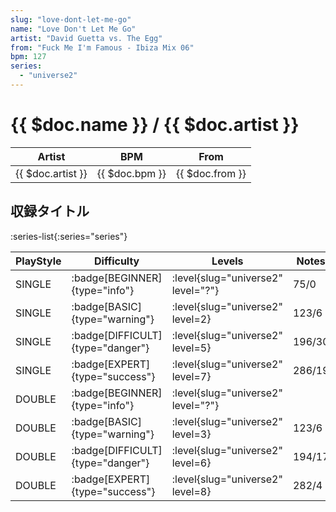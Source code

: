 ```yaml
---
slug: "love-dont-let-me-go"
name: "Love Don't Let Me Go"
artist: "David Guetta vs. The Egg"
from: "Fuck Me I'm Famous - Ibiza Mix 06"
bpm: 127
series:
  - "universe2"
---
```


# {{ $doc.name }} / {{ $doc.artist }}

|Artist|BPM|From|
|------|---|----|
|{{ $doc.artist }}|{{ $doc.bpm }}|{{ $doc.from }}|

## 収録タイトル

:series-list{:series="series"}

|PlayStyle|Difficulty|Levels|Notes|Movie|
|---------|----------|------|-----|-----|
|SINGLE| :badge[BEGINNER]{type="info"}|<div class="field is-grouped is-grouped-multiline"> :level{slug="universe2" level="?"}</div>|75/0||
|SINGLE| :badge[BASIC]{type="warning"}|<div class="field is-grouped is-grouped-multiline"> :level{slug="universe2" level=2}</div>|123/6||
|SINGLE| :badge[DIFFICULT]{type="danger"}|<div class="field is-grouped is-grouped-multiline"> :level{slug="universe2" level=5}</div>|196/30||
|SINGLE| :badge[EXPERT]{type="success"}|<div class="field is-grouped is-grouped-multiline"> :level{slug="universe2" level=7}</div>|286/19||
|DOUBLE| :badge[BEGINNER]{type="info"}|<div class="field is-grouped is-grouped-multiline"> :level{slug="universe2" level="?"}</div>|||
|DOUBLE| :badge[BASIC]{type="warning"}|<div class="field is-grouped is-grouped-multiline"> :level{slug="universe2" level=3}</div>|123/6||
|DOUBLE| :badge[DIFFICULT]{type="danger"}|<div class="field is-grouped is-grouped-multiline"> :level{slug="universe2" level=6}</div>|194/17||
|DOUBLE| :badge[EXPERT]{type="success"}|<div class="field is-grouped is-grouped-multiline"> :level{slug="universe2" level=8}</div>|282/4||
